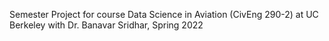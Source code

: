 Semester Project for course Data Science in Aviation (CivEng 290-2) at UC Berkeley with Dr. Banavar Sridhar, Spring 2022